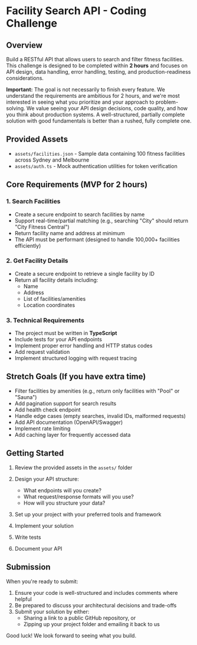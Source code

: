 # Facility Search API - Coding Challenge

## Overview

Build a RESTful API that allows users to search and filter fitness facilities. This challenge is designed to be completed within **2 hours** and focuses on API design, data handling, error handling, testing, and production-readiness considerations.

**Important:** The goal is not necessarily to finish every feature. We understand the requirements are ambitious for 2 hours, and we're most interested in seeing what you prioritize and your approach to problem-solving. We value seeing your API design decisions, code quality, and how you think about production systems. A well-structured, partially complete solution with good fundamentals is better than a rushed, fully complete one.

## Provided Assets

- `assets/facilities.json` - Sample data containing 100 fitness facilities across Sydney and Melbourne
- `assets/auth.ts` - Mock authentication utilities for token verification

## Core Requirements (MVP for 2 hours)

### 1. Search Facilities

- Create a secure endpoint to search facilities by name
- Support real-time/partial matching (e.g., searching "City" should return "City Fitness Central")
- Return facility name and address at minimum
- The API must be performant (designed to handle 100,000+ facilities efficiently)

### 2. Get Facility Details

- Create a secure endpoint to retrieve a single facility by ID
- Return all facility details including:
  - Name
  - Address
  - List of facilities/amenities
  - Location coordinates

### 3. Technical Requirements

- The project must be written in **TypeScript**
- Include tests for your API endpoints
- Implement proper error handling and HTTP status codes
- Add request validation
- Implement structured logging with request tracing

## Stretch Goals (If you have extra time)

- Filter facilities by amenities (e.g., return only facilities with "Pool" or "Sauna")
- Add pagination support for search results
- Add health check endpoint
- Handle edge cases (empty searches, invalid IDs, malformed requests)
- Add API documentation (OpenAPI/Swagger)
- Implement rate limiting
- Add caching layer for frequently accessed data

## Getting Started

1. Review the provided assets in the `assets/` folder

2. Design your API structure:
   - What endpoints will you create?
   - What request/response formats will you use?
   - How will you structure your data?

3. Set up your project with your preferred tools and framework

4. Implement your solution

5. Write tests

6. Document your API

## Submission

When you're ready to submit:

1. Ensure your code is well-structured and includes comments where helpful
2. Be prepared to discuss your architectural decisions and trade-offs
3. Submit your solution by either:
   - Sharing a link to a public GitHub repository, or
   - Zipping up your project folder and emailing it back to us

Good luck! We look forward to seeing what you build.
